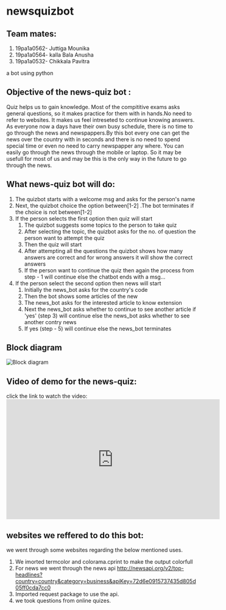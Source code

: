 # newsquizbot

## Team mates:
  1. 19pa1a0562- Juttiga Mounika
  2. 19pa1a0564- kalla Bala Anusha
  3. 19pa1a0532- Chikkala Pavitra
  


a bot using python

## Objective of the news-quiz bot :

Quiz helps us to gain knowledge. Most of the compititive exams asks general questions, so it makes practice for them with in hands.No need to refer to websites. It makes us feel intreseted to continue knowing answers.
                As everyone now a days have their own busy schedule, there is no time to go through the news and newspappers.By this bot every one can get the news over the country with in seconds and there is no need to spend special time or even no need to carry newspapper any where. You can easily go through the news through the mobile or laptop.
                So it may be usefull for most of us and may be this is the only way in the future to go through the news.
            
## What news-quiz bot will do:
1. The quizbot starts with a welcome msg and asks for the person's name  
2. Next, the quizbot choice the option between[1-2] .The bot terminates if the choice is not between[1-2]
3. If the person selects the first option then quiz will start
   1. The quizbot suggests some topics to the person to take quiz
   2. After selecting the topic, the quizbot asks for the no. of question the person want to attempt the quiz
   3. Then the quiz will start
   4. After attempting all the questions the quizbot shows how many answers are correct and for wrong answers it will show the correct answers
   5. If the person want to continue the quiz then again the process from step - 1 will continue  else the chatbot ends with a msg... 
4. If the person select the second option then news will start
   1. Initially the  news_bot  asks  for  the  country's  code
   2. Then the bot shows some articles of the new
   3. The news_bot asks for the interested article to know extension
   4. Next the news_bot asks  whether to  continue to see another article if 'yes' (step 3) will continue else the news_bot asks whether to see another contry news
   5. If yes (step - 5) will continue else the news_bot terminates  
 ## Block diagram     
![Block diagram](https://github.com/pavistp/newsquizbot/blob/main/ss%20for%20ml.png)

## Video of demo for the news-quiz:
click the link to watch the video: <iframe width="560" height="315" src="https://www.youtube.com/embed/WlK4MbtL9TI" frameborder="0" allow="accelerometer; autoplay; clipboard-write; encrypted-media; gyroscope; picture-in-picture" allowfullscreen></iframe>

## websites we reffered to do this bot:
we went through some websites regarding the below mentioned uses.
1. We imorted termcolor and colorama.cprint to make the output colorfull 
2. For news we went through the news api http://newsapi.org/v2/top-headlines?country=country&category=business&apiKey=72d6e0915737435d805d05ff0cda7cc0
3. Imported request package to use the api.
4. we took questions from online quizes.
